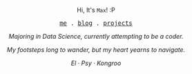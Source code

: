 <p align="center">Hi, It's <code>Max</code>! :P</p>
<p align="center">
  <samp>
    <a href="https://zhangmaimai.com">me</a> .
    <a href="https://zhangmaimai.com">blog</a> .
    <a href="https://github.com/MaxChang3?tab=repositories&q=&type=&language=&sort=stargazers">projects</a>
  </samp>
</p>
<p align="center"><i>Majoring in Data Science, currently attempting to be a coder.</i></p>
<p align="center"><i>My footsteps long to wander, but my heart yearns to navigate.</i></p>
<p align="center"><i>El · Psy · Kongroo</i></p>
